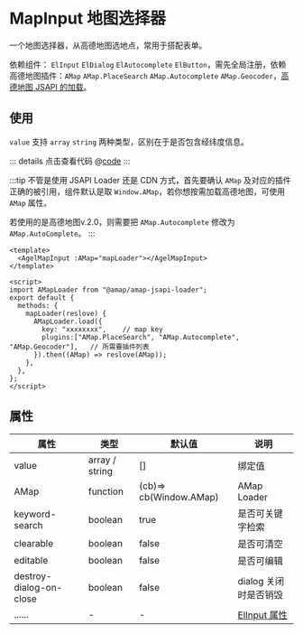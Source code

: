 # MapInput 地图选择器

一个地图选择器，从高德地图选地点，常用于搭配表单。

依赖组件： `ElInput` `ElDialog` `ElAutocomplete` `ElButton`，需先全局注册，依赖高德地图插件：`AMap` `AMap.PlaceSearch` `AMap.Autocomplete` `AMap.Geocoder`，[高德地图 JSAPI 的加载](https://developer.amap.com/api/jsapi-v2/guide/abc/load)。

## 使用

`value` 支持 `array` `string` 两种类型，区别在于是否包含经纬度信息。

<ClientOnly><mapInputWrap/></ClientOnly>


::: details 点击查看代码
@[code](@example/agelMapInputBase.vue)
:::

:::tip
不管是使用 JSAPI Loader 还是 CDN 方式，首先要确认 `AMap` 及对应的插件正确的被引用，组件默认是取 `Window.AMap`，若你想按需加载高德地图，可使用 `AMap` 属性。

若使用的是高德地图v.2.0，则需要把 `AMap.Autocomplete` 修改为 `AMap.AutoComplete`。
:::


```vue
<template>
  <AgelMapInput :AMap="mapLoader"></AgelMapInput>
</template>
 
<script>
import AMapLoader from "@amap/amap-jsapi-loader";
export default {
  methods: {
    mapLoader(reslove) {
      AMapLoader.load({
        key: "xxxxxxxx",    // map key
        plugins:["AMap.PlaceSearch", "AMap.Autocomplete", "AMap.Geocoder"],   // 所需要插件列表
      }).then((AMap) => reslove(AMap));
    },
  },
};
</script>
```


## 属性

| 属性         | 类型            |  默认值  | 说明                                 | 
| ------------ | ------------    | ------ | ------------------------------------ | 
| value        | array / string    | []     | 绑定值                |  
| AMap         | function        | (cb)=> cb(Window.AMap)      | AMap Loader       |
| keyword-search| boolean         | true   | 是否可关键字检索            |  
| clearable    | boolean         | false  | 是否可清空                |  
| editable     | boolean         | false  | 是否可编辑                |  
| destroy-dialog-on-close| boolean  | false  | dialog 关闭时是否销毁     |
| ......       | -  | - | [ElInput 属性](https://element-plus.gitee.io/zh-CN/component/input.html)

